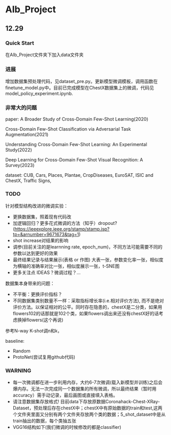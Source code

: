 # AIb_Project

## 12.29
### Quick Start
在AIb_Project文件夹下加入data文件夹

### 进展
增加数据集预处理代码，见dataset_pre.py。更新模型微调模板，调用函数在finetune_model.py中。目前已完成模型在ChestX数据集上的微调，代码见model_policy_experiment.ipynb.

### 非常大的问题
paper: A Broader Study of Cross-Domain Few-Shot Learning(2020)

Cross-Domain Few-Shot Classification via Adversarial Task Augmentation(2021)

Understanding Cross-Domain Few-Shot Learning: An Experimental Study(2022)

Deep Learning for Cross-Domain Few-Shot Visual Recognition: A Survey(2023)

dataset:  CUB, Cars, Places, Plantae, CropDiseases, EuroSAT, ISIC and ChestX, Traffic Signs, 

### TODO
针对模型结构改进的微调实验：

- 更换数据集，照着现有代码改
- 加逻辑回归？更多花式微调的方法（知乎）dropout?(https://ieeexplore.ieee.org/stamp/stamp.jsp?tp=&arnumber=9671673&tag=1)
- shot increase对结果的影响
- 调参(目前关注的是learnning rate, epoch_num)，不同方法可能需要不同的参数以达到更好的效果
- 最终结果记录与结果展示(表格 or 作图) 大表一张，参数变化率一张，相似度为横轴的准确率对比一张，相似度展示一张，t-SNE图
- 更多关注点 IDEAS？微调过程？...

数据集本身带来的问题：

- 不平衡：更换评价指标？
- 不同数据集类别数量不一样：采取指标增长率(i.e.相对评价方法), 而不是绝对评价方法。以保证相对的公平。同时存在隐患的，chestX是二分类，如果用flowers102的话那就是102个类，如果flowers调出来还没有chestX好的话考虑换掉flowers(这个再说)

参考N-way K-shot调n和k，

baseline:
- Random
- ProtoNet(尝试复用github代码)

### WARNING
- 每一次微调都在进一步利用内存，大约6-7次微调(载入新模型并训练)之后会爆内存。无法一次完成同一个数据集的所有微调，所以最终结果（暂时用accuracy）需手动记录，最后画图或直接填入表格。
- 请注意数据集存放格式! 目前data下存放原数据Coronahack-Chest-XRay-Dataset，预处理后存在chestX中；chestX中有原始数据的train和test,这两个文件夹里面又分别有两个文件夹存放两个类的数据；5_shot_dataset中是从train抽出的数据，每个类抽五张
- VGG16结构如下(我们微调的时候修改的都是classifier)

